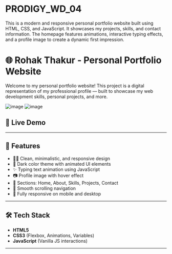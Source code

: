 # PRODIGY_WD_04
This is a modern and responsive personal portfolio website built using HTML, CSS, and JavaScript. It showcases my projects, skills, and contact information. The homepage features animations, interactive typing effects, and a profile image to create a dynamic first impression.

# 🌐 Rohak Thakur - Personal Portfolio Website

Welcome to my personal portfolio website! This project is a digital representation of my professional profile — built to showcase my web development skills, personal projects, and more.

![image](https://github.com/user-attachments/assets/04024e48-67c0-40de-82eb-ee3cfbecf6b8)
![image](https://github.com/user-attachments/assets/eb2f8e63-2e75-463e-8e14-bea52e015e02)


## 🔗 Live Demo


---

## 📝 Features

- 🧑‍💻 Clean, minimalistic, and responsive design
- 🎨 Dark color theme with animated UI elements
- ✨ Typing text animation using JavaScript
- 📷 Profile image with hover effect
- 📄 Sections: Home, About, Skills, Projects, Contact
- 🚀 Smooth scrolling navigation
- 📱 Fully responsive on mobile and desktop

---

## 🛠️ Tech Stack

- **HTML5**
- **CSS3** (Flexbox, Animations, Variables)
- **JavaScript** (Vanilla JS interactions)

---
